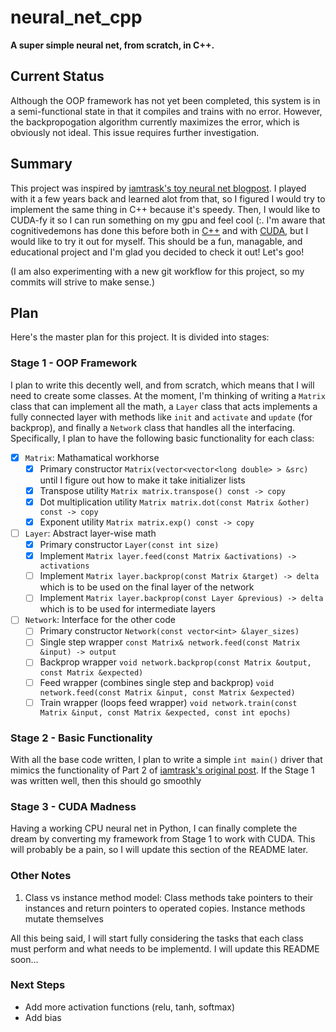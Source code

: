 # neural_net_cpp

**A super simple neural net, from scratch, in C++.**

## Current Status

Although the OOP framework has not yet been completed, this system is in a semi-functional state in that it compiles and trains with no error. However, the backpropogation algorithm currently maximizes the error, which is obviously not ideal. This issue requires further investigation.

## Summary

This project was inspired by [iamtrask's toy neural net blogpost](https://iamtrask.github.io/2015/07/12/basic-python-network/). I played with it a few years back and learned alot from that, so I figured I would try to implement the same thing in C++ because it's speedy. Then, I would like to CUDA-fy it so I can run something on my gpu and feel cool (:. I'm aware that cognitivedemons has done this before both in [C++](https://cognitivedemons.wordpress.com/2017/07/06/a-neural-network-in-10-lines-of-c-code/) and with [CUDA](https://cognitivedemons.wordpress.com/2017/09/02/a-neural-network-in-10-lines-of-cuda-c-code/), but I would like to try it out for myself. This should be a fun, managable, and educational project and I'm glad you decided to check it out! Let's goo!

(I am also experimenting with a new git workflow for this project, so my commits will strive to make sense.)

## Plan

Here's the master plan for this project. It is divided into stages:

### Stage 1 - OOP Framework

I plan to write this decently well, and from scratch, which means that I will need to create some classes. At the moment, I'm thinking of writing a `Matrix` class that can implement all the math, a `Layer` class that acts implements a fully connected layer with methods like `init` and `activate` and `update` (for backprop), and finally a `Network` class that handles all the interfacing. Specifically, I plan to have the following basic functionality for each class:

- [x] `Matrix`: Mathamatical workhorse
  - [x] Primary constructor `Matrix(vector<vector<long double> > &src)` until I figure out how to make it take initializer lists
  - [x] Transpose utility `Matrix matrix.transpose() const -> copy`
  - [x] Dot multiplication utility `Matrix matrix.dot(const Matrix &other) const -> copy`
  - [x] Exponent utility `Matrix matrix.exp() const -> copy`
- [ ] `Layer`: Abstract layer-wise math
  - [x] Primary constructor `Layer(const int size)`
  - [x] Implement `Matrix layer.feed(const Matrix &activations) -> activations`
  - [ ] Implement `Matrix layer.backprop(const Matrix &target) -> delta` which is to be used on the final layer of the network
  - [ ] Implement `Matrix layer.backprop(const Layer &previous) -> delta` which is to be used for intermediate layers
- [ ] `Network`: Interface for the other code
  - [ ] Primary constructor `Network(const vector<int> &layer_sizes)`
  - [ ] Single step wrapper `const Matrix& network.feed(const Matrix &input) -> output`
  - [ ] Backprop wrapper `void network.backprop(const Matrix &output, const Matrix &expected)`
  - [ ] Feed wrapper (combines single step and backprop) `void network.feed(const Matrix &input, const Matrix &expected)`
  - [ ] Train wrapper (loops feed wrapper) `void network.train(const Matrix &input, const Matrix &expected, const int epochs)`

### Stage 2 - Basic Functionality

With all the base code written, I plan to write a simple `int main()` driver that mimics the functionality of Part 2 of [iamtrask's original post](https://iamtrask.github.io/2015/07/12/basic-python-network/). If the Stage 1 was written well, then this should go smoothly

### Stage 3 - CUDA Madness

Having a working CPU neural net in Python, I can finally complete the dream by converting my framework from Stage 1 to work with CUDA. This will probably be a pain, so I will update this section of the README later.

### Other Notes

1. Class vs instance method model: Class methods take pointers to their instances and return pointers to operated copies. Instance methods mutate themselves

All this being said, I will start fully considering the tasks that each class must perform and what needs to be implementd. I will update this README soon...

### Next Steps

- Add more activation functions (relu, tanh, softmax)
- Add bias
